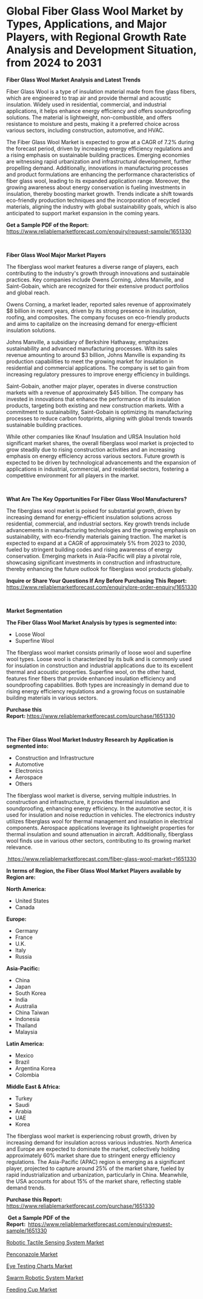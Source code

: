 <p><h1>Global Fiber Glass Wool Market by Types, Applications, and Major Players, with Regional Growth Rate Analysis and Development Situation, from 2024 to 2031</h1></p><p><strong>Fiber Glass Wool Market Analysis and Latest Trends</strong></p>
<p><p>Fiber Glass Wool is a type of insulation material made from fine glass fibers, which are engineered to trap air and provide thermal and acoustic insulation. Widely used in residential, commercial, and industrial applications, it helps enhance energy efficiency and offers soundproofing solutions. The material is lightweight, non-combustible, and offers resistance to moisture and pests, making it a preferred choice across various sectors, including construction, automotive, and HVAC.</p><p>The Fiber Glass Wool Market is expected to grow at a CAGR of 7.2% during the forecast period, driven by increasing energy efficiency regulations and a rising emphasis on sustainable building practices. Emerging economies are witnessing rapid urbanization and infrastructural development, further propelling demand. Additionally, innovations in manufacturing processes and product formulations are enhancing the performance characteristics of fiber glass wool, leading to its expanded application range. Moreover, the growing awareness about energy conservation is fueling investments in insulation, thereby boosting market growth. Trends indicate a shift towards eco-friendly production techniques and the incorporation of recycled materials, aligning the industry with global sustainability goals, which is also anticipated to support market expansion in the coming years.</p></p>
<p><strong>Get a Sample PDF of the Report:&nbsp;</strong> <a href="https://www.reliablemarketforecast.com/enquiry/request-sample/1651330?utm_campaign=1144&utm_medium=2&utm_source=Github&utm_content=ia&utm_term=26092024&utm_id=fiber-glass-wool">https://www.reliablemarketforecast.com/enquiry/request-sample/1651330</a></p>
<p>&nbsp;</p>
<p><strong>Fiber Glass Wool Major Market Players</strong></p>
<p><p>The fiberglass wool market features a diverse range of players, each contributing to the industry's growth through innovations and sustainable practices. Key companies include Owens Corning, Johns Manville, and Saint-Gobain, which are recognized for their extensive product portfolios and global reach.</p><p>Owens Corning, a market leader, reported sales revenue of approximately $8 billion in recent years, driven by its strong presence in insulation, roofing, and composites. The company focuses on eco-friendly products and aims to capitalize on the increasing demand for energy-efficient insulation solutions.</p><p>Johns Manville, a subsidiary of Berkshire Hathaway, emphasizes sustainability and advanced manufacturing processes. With its sales revenue amounting to around $3 billion, Johns Manville is expanding its production capabilities to meet the growing market for insulation in residential and commercial applications. The company is set to gain from increasing regulatory pressures to improve energy efficiency in buildings.</p><p>Saint-Gobain, another major player, operates in diverse construction markets with a revenue of approximately $45 billion. The company has invested in innovations that enhance the performance of its insulation products, targeting both existing and new construction markets. With a commitment to sustainability, Saint-Gobain is optimizing its manufacturing processes to reduce carbon footprints, aligning with global trends towards sustainable building practices.</p><p>While other companies like Knauf Insulation and URSA Insulation hold significant market shares, the overall fiberglass wool market is projected to grow steadily due to rising construction activities and an increasing emphasis on energy efficiency across various sectors. Future growth is expected to be driven by technological advancements and the expansion of applications in industrial, commercial, and residential sectors, fostering a competitive environment for all players in the market.</p></p>
<p>&nbsp;</p>
<p><strong>What Are The Key Opportunities For Fiber Glass Wool Manufacturers?</strong></p>
<p><p>The fiberglass wool market is poised for substantial growth, driven by increasing demand for energy-efficient insulation solutions across residential, commercial, and industrial sectors. Key growth trends include advancements in manufacturing technologies and the growing emphasis on sustainability, with eco-friendly materials gaining traction. The market is expected to expand at a CAGR of approximately 5% from 2023 to 2030, fueled by stringent building codes and rising awareness of energy conservation. Emerging markets in Asia-Pacific will play a pivotal role, showcasing significant investments in construction and infrastructure, thereby enhancing the future outlook for fiberglass wool products globally.</p></p>
<p><strong>Inquire or Share Your Questions If Any Before Purchasing This Report:</strong> <a href="https://www.reliablemarketforecast.com/enquiry/pre-order-enquiry/1651330?utm_campaign=1144&utm_medium=2&utm_source=Github&utm_content=ia&utm_term=26092024&utm_id=fiber-glass-wool">https://www.reliablemarketforecast.com/enquiry/pre-order-enquiry/1651330</a></p>
<p>&nbsp;</p>
<p><strong>Market Segmentation</strong></p>
<p><strong>The Fiber Glass Wool Market Analysis by types is segmented into:</strong></p>
<p><ul><li>Loose Wool</li><li>Superfine Wool</li></ul></p>
<p><p>The fiberglass wool market consists primarily of loose wool and superfine wool types. Loose wool is characterized by its bulk and is commonly used for insulation in construction and industrial applications due to its excellent thermal and acoustic properties. Superfine wool, on the other hand, features finer fibers that provide enhanced insulation efficiency and soundproofing capabilities. Both types are increasingly in demand due to rising energy efficiency regulations and a growing focus on sustainable building materials in various sectors.</p></p>
<p><strong>Purchase this Report:&nbsp;</strong><a href="https://www.reliablemarketforecast.com/purchase/1651330?utm_campaign=1144&utm_medium=2&utm_source=Github&utm_content=ia&utm_term=26092024&utm_id=fiber-glass-wool">https://www.reliablemarketforecast.com/purchase/1651330</a></p>
<p>&nbsp;</p>
<p><strong>The Fiber Glass Wool Market Industry Research by Application is segmented into:</strong></p>
<p><ul><li>Construction and Infrastructure</li><li>Automotive</li><li>Electronics</li><li>Aerospace</li><li>Others</li></ul></p>
<p><p>The fiberglass wool market is diverse, serving multiple industries. In construction and infrastructure, it provides thermal insulation and soundproofing, enhancing energy efficiency. In the automotive sector, it is used for insulation and noise reduction in vehicles. The electronics industry utilizes fiberglass wool for thermal management and insulation in electrical components. Aerospace applications leverage its lightweight properties for thermal insulation and sound attenuation in aircraft. Additionally, fiberglass wool finds use in various other sectors, contributing to its growing market relevance.</p></p>
<p><a href="https://www.reliablemarketforecast.com/fiber-glass-wool-market-r1651330?utm_campaign=1144&utm_medium=2&utm_source=Github&utm_content=ia&utm_term=26092024&utm_id=fiber-glass-wool">&nbsp;https://www.reliablemarketforecast.com/fiber-glass-wool-market-r1651330</a></p>
<p><strong>In terms of Region, the Fiber Glass Wool Market Players available by Region are:</strong></p>
<p>
    <p> <strong> North America: </strong>
        <ul>
            <li>United States</li>
            <li>Canada</li>
        </ul>
        </p> 
    <p> <strong> Europe: </strong>
        <ul>
            <li>Germany</li>
            <li>France</li>
            <li>U.K.</li>
            <li>Italy</li>
            <li>Russia</li>
        </ul>
        </p> 
    <p> <strong> Asia-Pacific: </strong>
        <ul>
            <li>China</li>
            <li>Japan</li>
            <li>South Korea</li>
            <li>India</li>
            <li>Australia</li>
            <li>China Taiwan</li>
            <li>Indonesia</li>
            <li>Thailand</li>
            <li>Malaysia</li>
        </ul>
        </p> 
    <p> <strong> Latin America: </strong>
        <ul>
            <li>Mexico</li>
            <li>Brazil</li>
            <li>Argentina Korea</li>
            <li>Colombia</li>
        </ul>
        </p> 
    <p> <strong> Middle East & Africa: </strong>
        <ul>
            <li>Turkey</li>
            <li>Saudi</li>
            <li>Arabia</li>
            <li>UAE</li>
            <li>Korea</li>
        </ul>
    </p>
    </p>
<p><p>The fiberglass wool market is experiencing robust growth, driven by increasing demand for insulation across various industries. North America and Europe are expected to dominate the market, collectively holding approximately 60% market share due to stringent energy efficiency regulations. The Asia-Pacific (APAC) region is emerging as a significant player, projected to capture around 25% of the market share, fueled by rapid industrialization and urbanization, particularly in China. Meanwhile, the USA accounts for about 15% of the market share, reflecting stable demand trends.</p></p>
<p><strong>Purchase this Report: </strong><a href="https://www.reliablemarketforecast.com/purchase/1651330?utm_campaign=1144&utm_medium=2&utm_source=Github&utm_content=ia&utm_term=26092024&utm_id=fiber-glass-wool">https://www.reliablemarketforecast.com/purchase/1651330</a></p>
<p>&nbsp;<strong>Get a Sample PDF of the Report:&nbsp;&nbsp;</strong><a href="https://www.reliablemarketforecast.com/enquiry/request-sample/1651330?utm_campaign=1144&utm_medium=2&utm_source=Github&utm_content=ia&utm_term=26092024&utm_id=fiber-glass-wool">https://www.reliablemarketforecast.com/enquiry/request-sample/1651330</a></p>
<p><strong></strong></p>
<p><p><a href="https://github.com/Angelapatterson584/Market-Research-Report-List-1/blob/main/robotic-tactile-sensing-system-market.md?utm_campaign=1144&utm_medium=2&utm_source=Github&utm_content=ia&utm_term=26092024&utm_id=fiber-glass-wool">Robotic Tactile Sensing System Market</a></p><p><a href="https://www.linkedin.com/pulse/how-penconazole-market-changing-from-2024-2031-stokks-y91de?utm_campaign=1144&utm_medium=2&utm_source=Github&utm_content=ia&utm_term=26092024&utm_id=fiber-glass-wool">Penconazole Market</a></p><p><a href="https://issuu.com/reportprime-2/docs/eye-testing-charts-market-size-2030_cb69992124e6a3?utm_campaign=1144&utm_medium=2&utm_source=Github&utm_content=ia&utm_term=26092024&utm_id=fiber-glass-wool">Eye Testing Charts Market</a></p><p><a href="https://github.com/florindahutky/Market-Research-Report-List-1/blob/main/swarm-robotic-system-market.md?utm_campaign=1144&utm_medium=2&utm_source=Github&utm_content=ia&utm_term=26092024&utm_id=fiber-glass-wool">Swarm Robotic System Market</a></p><p><a href="https://issuu.com/reportprime-2/docs/feeding-cup-market-size-2030.pptx_ea3b6b2eca52f5?utm_campaign=1144&utm_medium=2&utm_source=Github&utm_content=ia&utm_term=26092024&utm_id=fiber-glass-wool">Feeding Cup Market</a></p></p>